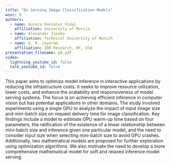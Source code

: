 ```yaml
---
title: "On Serving Image Classification Models"
wosc: 9
authors:
  - name: Aurora González Vidal
    affiliation: University of Murcia
  - name: Alexander Isenko
    affiliation: Technical University of Munich
  - name: K. R. Jayaram
    affiliation: IBM Research, NY, USA
presentation_filename: p8.pdf
video:
  lightning_youtube_id: false
  talk_youtube_id: false
---
```


This paper aims to optimize model inference in interactive applications by reducing the infrastructure costs. It seeks to improve resource utilization, lower costs, and enhance the scalability and responsiveness of model serving systems. The focus is on achieving efficient inference in computer vision but has potential applications in other domains. The study involved experiments using a single GPU to analyze the impact of input image size and mini-batch size on request delivery time for image classification. Key findings include a model to estimate GPU warm-up time based on four parameters, the ratification of the existence of a linear relationship between mini-batch size and inference given one particular model, and the need to consider input size when selecting mini-batch size to avoid GPU crashes. Additionally, two mathematical models are proposed for further exploration using optimization algorithms. We also motivate the need to develop a more comprehensive mathematical model for soft and relaxed inference model serving.